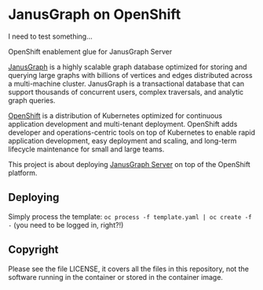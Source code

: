 # JanusGraph on OpenShift

I need to test something...

OpenShift enablement glue for JanusGraph Server

[JanusGraph](http://janusgraph.org/) is a highly scalable graph database optimized for storing and querying large graphs with billions of vertices and edges distributed across a multi-machine cluster. JanusGraph is a transactional database that can support thousands of concurrent users, complex traversals, and analytic graph queries.

[OpenShift](https://openshift.org) is a distribution of Kubernetes optimized for continuous application development and multi-tenant deployment. OpenShift adds developer and operations-centric tools on top of Kubernetes to enable rapid application development, easy deployment and scaling, and long-term lifecycle maintenance for small and large teams.

This project is about deploying [JanusGraph Server](http://docs.janusgraph.org/latest/server.html) on top of the OpenShift platform.

## Deploying

Simply process the template: `oc process -f template.yaml | oc create -f -` (you need to be logged in, right?!)

## Copyright

Please see the file LICENSE, it covers all the files in this repository, not the software running in the container or stored in the container image.
